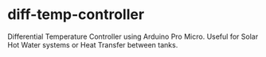 # diff-temp-controller
Differential Temperature Controller using Arduino Pro Micro.  Useful for Solar Hot Water systems or Heat Transfer between tanks.
